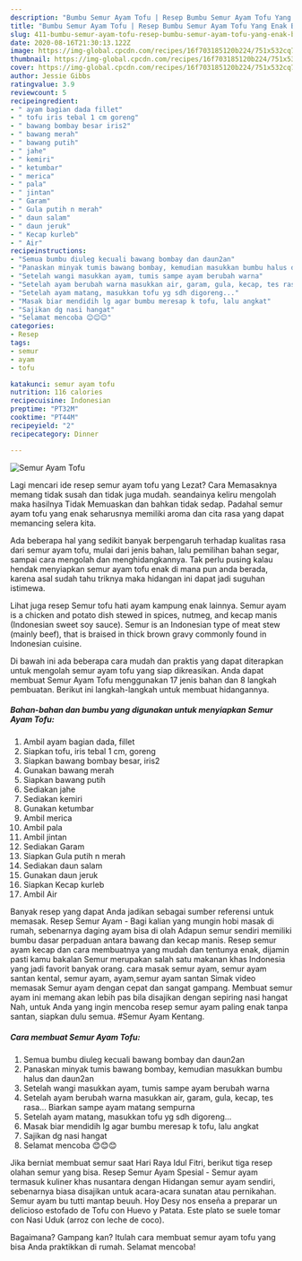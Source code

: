 ```yaml
---
description: "Bumbu Semur Ayam Tofu | Resep Bumbu Semur Ayam Tofu Yang Enak Banget"
title: "Bumbu Semur Ayam Tofu | Resep Bumbu Semur Ayam Tofu Yang Enak Banget"
slug: 411-bumbu-semur-ayam-tofu-resep-bumbu-semur-ayam-tofu-yang-enak-banget
date: 2020-08-16T21:30:13.122Z
image: https://img-global.cpcdn.com/recipes/16f703185120b224/751x532cq70/semur-ayam-tofu-foto-resep-utama.jpg
thumbnail: https://img-global.cpcdn.com/recipes/16f703185120b224/751x532cq70/semur-ayam-tofu-foto-resep-utama.jpg
cover: https://img-global.cpcdn.com/recipes/16f703185120b224/751x532cq70/semur-ayam-tofu-foto-resep-utama.jpg
author: Jessie Gibbs
ratingvalue: 3.9
reviewcount: 5
recipeingredient:
- " ayam bagian dada fillet"
- " tofu iris tebal 1 cm goreng"
- " bawang bombay besar iris2"
- " bawang merah"
- " bawang putih"
- " jahe"
- " kemiri"
- " ketumbar"
- " merica"
- " pala"
- " jintan"
- " Garam"
- " Gula putih n merah"
- " daun salam"
- " daun jeruk"
- " Kecap kurleb"
- " Air"
recipeinstructions:
- "Semua bumbu diuleg kecuali bawang bombay dan daun2an"
- "Panaskan minyak tumis bawang bombay, kemudian masukkan bumbu halus dan daun2an"
- "Setelah wangi masukkan ayam, tumis sampe ayam berubah warna"
- "Setelah ayam berubah warna masukkan air, garam, gula, kecap, tes rasa... Biarkan sampe ayam matang sempurna"
- "Setelah ayam matang, masukkan tofu yg sdh digoreng..."
- "Masak biar mendidih lg agar bumbu meresap k tofu, lalu angkat"
- "Sajikan dg nasi hangat"
- "Selamat mencoba 😊😊😊"
categories:
- Resep
tags:
- semur
- ayam
- tofu

katakunci: semur ayam tofu 
nutrition: 116 calories
recipecuisine: Indonesian
preptime: "PT32M"
cooktime: "PT44M"
recipeyield: "2"
recipecategory: Dinner

---
```



![Semur Ayam Tofu](https://img-global.cpcdn.com/recipes/16f703185120b224/751x532cq70/semur-ayam-tofu-foto-resep-utama.jpg)

Lagi mencari ide resep semur ayam tofu yang Lezat? Cara Memasaknya memang tidak susah dan tidak juga mudah. seandainya keliru mengolah maka hasilnya Tidak Memuaskan dan bahkan tidak sedap. Padahal semur ayam tofu yang enak seharusnya memiliki aroma dan cita rasa yang dapat memancing selera kita.

Ada beberapa hal yang sedikit banyak berpengaruh terhadap kualitas rasa dari semur ayam tofu, mulai dari jenis bahan, lalu pemilihan bahan segar, sampai cara mengolah dan menghidangkannya. Tak perlu pusing kalau hendak menyiapkan semur ayam tofu enak di mana pun anda berada, karena asal sudah tahu triknya maka hidangan ini dapat jadi suguhan istimewa.

Lihat juga resep Semur tofu hati ayam kampung enak lainnya. Semur ayam is a chicken and potato dish stewed in spices, nutmeg, and kecap manis (Indonesian sweet soy sauce). Semur is an Indonesian type of meat stew (mainly beef), that is braised in thick brown gravy commonly found in Indonesian cuisine.


Di bawah ini ada beberapa cara mudah dan praktis yang dapat diterapkan untuk mengolah semur ayam tofu yang siap dikreasikan. Anda dapat membuat Semur Ayam Tofu menggunakan 17 jenis bahan dan 8 langkah pembuatan. Berikut ini langkah-langkah untuk membuat hidangannya.

<!--inarticleads1-->

##### Bahan-bahan dan bumbu yang digunakan untuk menyiapkan Semur Ayam Tofu:

1. Ambil  ayam bagian dada, fillet
1. Siapkan  tofu, iris tebal 1 cm, goreng
1. Siapkan  bawang bombay besar, iris2
1. Gunakan  bawang merah
1. Siapkan  bawang putih
1. Sediakan  jahe
1. Sediakan  kemiri
1. Gunakan  ketumbar
1. Ambil  merica
1. Ambil  pala
1. Ambil  jintan
1. Sediakan  Garam
1. Siapkan  Gula putih n merah
1. Sediakan  daun salam
1. Gunakan  daun jeruk
1. Siapkan  Kecap kurleb
1. Ambil  Air


Banyak resep yang dapat Anda jadikan sebagai sumber referensi untuk memasak. Resep Semur Ayam - Bagi kalian yang mungin hobi masak di rumah, sebenarnya daging ayam bisa di olah Adapun semur sendiri memiliki bumbu dasar perpaduan antara bawang dan kecap manis. Resep semur ayam kecap dan cara membuatnya yang mudah dan tentunya enak, dijamin pasti kamu bakalan Semur merupakan salah satu makanan khas Indonesia yang jadi favorit banyak orang. cara masak semur ayam, semur ayam santan kental, semur ayam, ayam,semur ayam santan Simak video memasak Semur ayam dengan cepat dan sangat gampang. Membuat semur ayam ini memang akan lebih pas bila disajikan dengan sepiring nasi hangat Nah, untuk Anda yang ingin mencoba resep semur ayam paling enak tanpa santan, siapkan dulu semua. #Semur Ayam Kentang. 

<!--inarticleads2-->

##### Cara membuat Semur Ayam Tofu:

1. Semua bumbu diuleg kecuali bawang bombay dan daun2an
1. Panaskan minyak tumis bawang bombay, kemudian masukkan bumbu halus dan daun2an
1. Setelah wangi masukkan ayam, tumis sampe ayam berubah warna
1. Setelah ayam berubah warna masukkan air, garam, gula, kecap, tes rasa... Biarkan sampe ayam matang sempurna
1. Setelah ayam matang, masukkan tofu yg sdh digoreng...
1. Masak biar mendidih lg agar bumbu meresap k tofu, lalu angkat
1. Sajikan dg nasi hangat
1. Selamat mencoba 😊😊😊


Jika berniat membuat semur saat Hari Raya Idul Fitri, berikut tiga resep olahan semur yang bisa. Resep Semur Ayam Spesial - Semur ayam termasuk kuliner khas nusantara dengan Hidangan semur ayam sendiri, sebenarnya biasa disajikan untuk acara-acara sunatan atau pernikahan. Semur ayam bu tutti mantap beuuh. Hoy Desy nos enseña a preparar un delicioso estofado de Tofu con Huevo y Patata. Este plato se suele tomar con Nasi Uduk (arroz con leche de coco). 

Bagaimana? Gampang kan? Itulah cara membuat semur ayam tofu yang bisa Anda praktikkan di rumah. Selamat mencoba!
